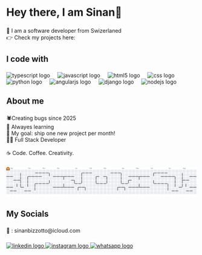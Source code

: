 <h1 align="left">Hey there, I am Sinan👋</h1>

###

<p align="left">📍 I am a software developer from Swizerlaned<br>👉 Check my projects here:</p>

###

<h2 align="left"></h2>

###

<h2 align="left">I code with</h2>

###

<div align="left">
  <img src="https://cdn.jsdelivr.net/gh/devicons/devicon/icons/typescript/typescript-original.svg" height="40" alt="typescript logo"  />
  <img width="12" />
  <img src="https://cdn.jsdelivr.net/gh/devicons/devicon/icons/javascript/javascript-original.svg" height="40" alt="javascript logo"  />
  <img width="12" />
  <img src="https://cdn.jsdelivr.net/gh/devicons/devicon/icons/html5/html5-original.svg" height="40" alt="html5 logo"  />
  <img width="12" />
  <img src="https://cdn.jsdelivr.net/gh/devicons/devicon/icons/css3/css3-original.svg" height="40" alt="css logo"  />
  <img width="12" />
  <img src="https://cdn.jsdelivr.net/gh/devicons/devicon/icons/python/python-original.svg" height="40" alt="python logo"  />
  <img width="12" />
  <img src="https://cdn.jsdelivr.net/gh/devicons/devicon/icons/angularjs/angularjs-original.svg" height="40" alt="angularjs logo"  />
  <img width="12" />
  <img src="https://cdn.jsdelivr.net/gh/devicons/devicon/icons/django/django-plain.svg" height="40" alt="django logo"  />
  <img width="12" />
  <img src="https://cdn.jsdelivr.net/gh/devicons/devicon/icons/nodejs/nodejs-original.svg" height="40" alt="nodejs logo"  />
</div>

###

<h2 align="left"></h2>

###

<h2 align="left">About me</h2>

###

<p align="left">🕷️Creating bugs since 2025<br>🔭 Alwayes learning<br>🚀 My goal: ship one new project per month!<br>🧑‍💻 Full Stack Developer<br><br>☕ Code. Coffee. Creativity.</p>

###

<picture>
  <source media="(prefers-color-scheme: dark)" srcset="https://raw.githubusercontent.com/SinanBizzotto/SinanBizzotto/output/pacman-contribution-graph-dark.svg">
  <source media="(prefers-color-scheme: light)" srcset="https://raw.githubusercontent.com/SinanBizzotto/SinanBizzotto/output/pacman-contribution-graph.svg">
  <img alt="pacman contribution graph" src="https://raw.githubusercontent.com/SinanBizzotto/SinanBizzotto/output/pacman-contribution-graph.svg">
</picture>

###

<h2 align="left"></h2>

###

<h2 align="left">My Socials</h2>

###

<p align="left">📨 : sinanbizzotto@icloud.com</p>

###

<div align="left">
  <a href="https://www.linkedin.com/in/sinan-bizzotto-65a781340/?originalSubdomain=ch" target="_blank">
    <img src="https://raw.githubusercontent.com/maurodesouza/profile-readme-generator/master/src/assets/icons/social/linkedin/default.svg" width="52" height="40" alt="linkedin logo"  />
  </a>
  <a href="https://www.instagram.com/sinan_bl_/" target="_blank">
    <img src="https://raw.githubusercontent.com/maurodesouza/profile-readme-generator/master/src/assets/icons/social/instagram/default.svg" width="52" height="40" alt="instagram logo"  />
  </a>
  <a href="https://wa.me/+41787656642/" target="_blank">
    <img src="https://raw.githubusercontent.com/maurodesouza/profile-readme-generator/master/src/assets/icons/social/whatsapp/default.svg" width="52" height="40" alt="whatsapp logo"  />
  </a>
</div>

###

<h2 align="left"></h2>

###
